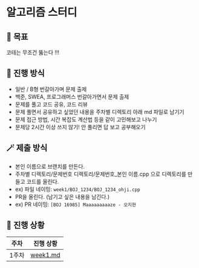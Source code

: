 # 알고리즘 스터디
## 🎯 목표
코테는 무조건 뚫는다 !!!

## 💁 진행 방식
- 일반 / B형 번갈아가며 문제 출제
- 백준, SWEA, 프로그래머스 번갈아가면서 문제 출제
- 문제를 풀고 코드 공유, 코드 리뷰
- 문제 풀면서 공유하고 싶었던 내용을 주차별 디렉토리 아래 md 파일로 남기기
- 문제 접근 방법, 시간 복잡도 계산법 등을 같이 고민해보고 나누기
- 문제당 2시간 이상 쓰지 않기! 안 풀리면 답 보고 공부해오기

## 🪄 제출 방식
- 본인 이름으로 브랜치를 만든다.
- 주차별 디렉토리/문제번호 디렉토리/문제번호_본인 이름.cpp 으로 디렉토리를 만들고 코드를 올린다.
- ex) 파일 네이밍: `week1/BOJ_1234/BOJ_1234_ohji.cpp`
- PR을 올린다. (남기고 싶은 내용을 남긴다.)
- ex) PR 네이밍: `[BOJ 16985] Maaaaaaaaaze - 오지현`

## 🏃 진행 상황
| 주차 | 진행 상황 |
|------|---------|
| 1주차 | [week1.md](./progress/week1.md) |
